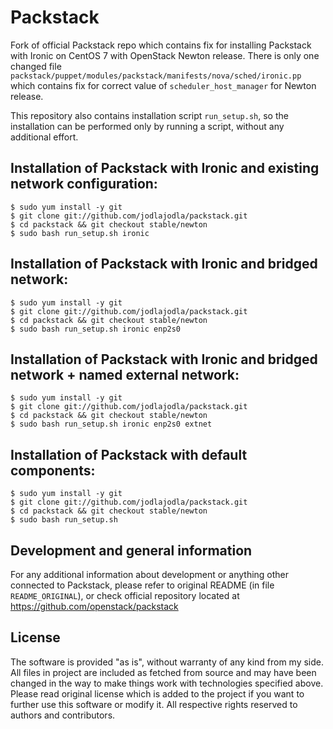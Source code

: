 # Packstack

Fork of official Packstack repo which contains fix for installing Packstack
with Ironic on CentOS 7 with OpenStack Newton release. There is only one
changed file `packstack/puppet/modules/packstack/manifests/nova/sched/ironic.pp`
which contains fix for correct value of `scheduler_host_manager` for Newton
release.

This repository also contains installation script `run_setup.sh`, so the installation
can be performed only by running a script, without any additional effort.

## Installation of Packstack with Ironic and existing network configuration:

    $ sudo yum install -y git
    $ git clone git://github.com/jodlajodla/packstack.git
    $ cd packstack && git checkout stable/newton
    $ sudo bash run_setup.sh ironic

## Installation of Packstack with Ironic and bridged network:

    $ sudo yum install -y git
    $ git clone git://github.com/jodlajodla/packstack.git
    $ cd packstack && git checkout stable/newton
    $ sudo bash run_setup.sh ironic enp2s0

## Installation of Packstack with Ironic and bridged network + named external network:

    $ sudo yum install -y git
    $ git clone git://github.com/jodlajodla/packstack.git
    $ cd packstack && git checkout stable/newton
    $ sudo bash run_setup.sh ironic enp2s0 extnet

## Installation of Packstack with default components:

    $ sudo yum install -y git
    $ git clone git://github.com/jodlajodla/packstack.git
    $ cd packstack && git checkout stable/newton
    $ sudo bash run_setup.sh

## Development and general information

For any additional information about development or anything other connected to
Packstack, please refer to original README (in file `README_ORIGINAL`),
or check official repository located at https://github.com/openstack/packstack

## License

The software is provided "as is", without warranty of any kind from my side.
All files in project are included as fetched from source and may have been
changed in the way to make things work with technologies specified above.
Please read original license which is added to the project if you want to
further use this software or modify it. All respective rights reserved to
authors and contributors.
